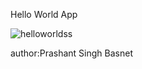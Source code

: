 Hello World App



![helloworldss](https://user-images.githubusercontent.com/50170332/111463629-e5a29f80-8747-11eb-8e70-fd14159d3eb9.png)


author:Prashant Singh Basnet
